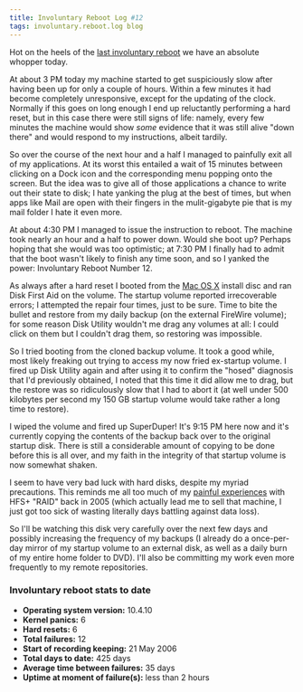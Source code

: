 ```yaml
---
title: Involuntary Reboot Log #12
tags: involuntary.reboot.log blog
---
```


Hot on the heels of the [last involuntary reboot](http://typechecked.net/a/about/wincent/weblog/archives/2007/07/involuntary_reb_11.php) we have an absolute whopper today.

At about 3 PM today my machine started to get suspiciously slow after having been up for only a couple of hours. Within a few minutes it had become completely unresponsive, except for the updating of the clock. Normally if this goes on long enough I end up reluctantly performing a hard reset, but in this case there were still signs of life: namely, every few minutes the machine would show _some_ evidence that it was still alive "down there" and would respond to my instructions, albeit tardily.

So over the course of the next hour and a half I managed to painfully exit all of my applications. At its worst this entailed a wait of 15 minutes between clicking on a Dock icon and the corresponding menu popping onto the screen. But the idea was to give all of those applications a chance to write out their state to disk; I hate yanking the plug at the best of times, but when apps like Mail are open with their fingers in the mulit-gigabyte pie that is my mail folder I hate it even more.

At about 4:30 PM I managed to issue the instruction to reboot. The machine took nearly an hour and a half to power down. Would she boot up? Perhaps hoping that she would was too optimistic; at 7:30 PM I finally had to admit that the boot wasn't likely to finish any time soon, and so I yanked the power: Involuntary Reboot Number 12.

As always after a hard reset I booted from the [Mac OS X](http://typechecked.net/wiki/Mac%20OS%20X) install disc and ran Disk First Aid on the volume. The startup volume reported irrecoverable errors; I attempted the repair four times, just to be sure. Time to bite the bullet and restore from my daily backup (on the external FireWire volume); for some reason Disk Utility wouldn't me drag any volumes at all: I could click on them but I couldn't drag them, so restoring was impossible.

So I tried booting from the cloned backup volume. It took a good while, most likely freaking out trying to access my now fried ex-startup volume. I fired up Disk Utility again and after using it to confirm the "hosed" diagnosis that I'd previously obtained, I noted that this time it did allow me to drag, but the restore was so ridiculously slow that I had to abort it (at well under 500 kilobytes per second my 150 GB startup volume would take rather a long time to restore).

I wiped the volume and fired up SuperDuper! It's 9:15 PM here now and it's currently copying the contents of the backup back over to the original startup disk. There is still a considerable amount of copying to be done before this is all over, and my faith in the integrity of that startup volume is now somewhat shaken.

I seem to have very bad luck with hard disks, despite my myriad precautions. This reminds me all too much of my [painful experiences](http://typechecked.net/a/about/wincent/weblog/archives/2006/05/involuntary_reb_1.php) with HFS+ "RAID" back in 2005 (which actually lead me to sell that machine, I just got too sick of wasting literally days battling against data loss).

So I'll be watching this disk very carefully over the next few days and possibly increasing the frequency of my backups (I already do a once-per-day mirror of my startup volume to an external disk, as well as a daily burn of my entire home folder to DVD). I'll also be committing my work even more frequently to my remote repositories.

### Involuntary reboot stats to date

-   **Operating system version:** 10.4.10
-   **Kernel panics:** 6
-   **Hard resets:** 6
-   **Total failures:** 12
-   **Start of recording keeping:** 21 May 2006
-   **Total days to date:** 425 days
-   **Average time between failures:** 35 days
-   **Uptime at moment of failure(s):** less than 2 hours
